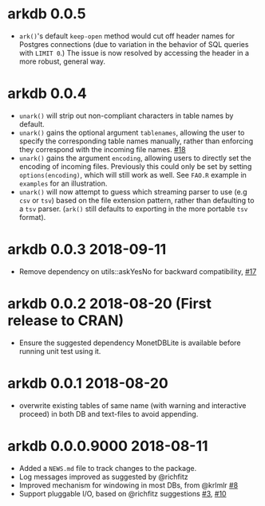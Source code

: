
# arkdb 0.0.5

- `ark()`'s default `keep-open` method would cut off header names for
   Postgres connections (due to variation in the behavior of SQL queries
   with `LIMIT 0`.)  The issue is now resolved by accessing the header in
   a more robust, general way.

# arkdb 0.0.4

- `unark()` will strip out non-compliant characters in table names by default.
- `unark()` gains the optional argument `tablenames`, allowing the user to
   specify the corresponding table names manually, rather than enforcing
   they correspond with the incoming file names. 
   [#18](https://github.com/ropensci/arkdb/issues/18)
-  `unark()` gains the argument `encoding`, allowing users to directly set
   the encoding of incoming files.  Previously this could only be set by
   setting `options(encoding)`, which will still work as well. See
  `FAO.R` example in `examples` for an illustration.  
- `unark()` will now attempt to guess which streaming parser to use 
   (e.g `csv` or `tsv`) based on the file extension pattern, rather than
   defaulting to a `tsv` parser.  (`ark()` still defaults to exporting in
   the more portable `tsv` format).

# arkdb 0.0.3 2018-09-11

* Remove dependency on utils::askYesNo for backward compatibility, [#17](https://github.com/ropensci/arkdb/issues/17)

# arkdb 0.0.2 2018-08-20 (First release to CRAN)

* Ensure the suggested dependency MonetDBLite is available before running unit test using it.

# arkdb 0.0.1 2018-08-20

* overwrite existing tables of same name (with warning and
  interactive proceed) in both DB and text-files to avoid
  appending.

# arkdb 0.0.0.9000 2018-08-11

* Added a `NEWS.md` file to track changes to the package.
* Log messages improved as suggested by @richfitz
* Improved mechanism for windowing in most DBs, from @krlmlr [#8](https://github.com/ropensci/arkdb/pull/8)
* Support pluggable I/O, based on @richfitz suggestions [#3](https://github.com/ropensci/arkdb/issues/3), [#10](https://github.com/ropensci/arkdb/pull/10)

